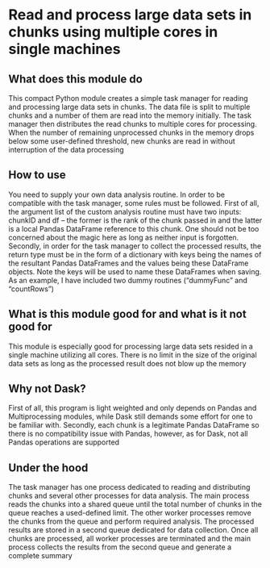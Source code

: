 # Read and process large data sets in chunks using multiple cores in single machines

## What does this module do
This compact Python module creates a simple task manager for reading and processing large data sets in chunks. The data file is split to multiple chunks and a number of them are read into the memory initially. The task manager then distributes the read chunks to multiple cores for processing. When the number of remaining unprocessed chunks in the memory drops below some user-defined threshold, new chunks are read in without interruption of the data processing

## How to use
You need to supply your own data analysis routine. In order to be compatible with the task manager, some rules must be followed. First of all, the argument list of the custom analysis routine must have two inputs: chunkID and df – the former is the rank of the chunk passed in and the latter is a local Pandas DataFrame reference to this chunk. One should not be too concerned about the magic here as long as neither input is forgotten. Secondly, in order for the task manager to collect the processed results, the return type must be in the form of a dictionary with keys being the names of the resultant Pandas DataFrames and the values being these DataFrame objects. Note the keys will be used to name these DataFrames when saving. As an example, I have included two dummy routines (“dummyFunc” and “countRows”) 

## What is this module good for and what is it not good for
This module is especially good for processing large data sets resided in a single machine utilizing all cores. There is no limit in the size of the original data sets as long as the processed result does not blow up the memory

## Why not Dask?
First of all, this program is light weighted and only depends on Pandas and Multiprocessing modules, while Dask still demands some effort for one to be familiar with. Secondly, each chunk is a legitimate Pandas DataFrame so there is no compatibility issue with Pandas, however, as for Dask, not all Pandas operations are supported

## Under the hood
The task manager has one process dedicated to reading and distributing chunks and several other processes for data analysis. The main process reads the chunks into a shared queue until the total number of chunks in the queue reaches a used-defined limit. The other worker processes remove the chunks from the queue and perform required analysis. The processed results are stored in a second queue dedicated for data collection. Once all chunks are processed, all worker processes are terminated and the main process collects the results from the second queue and generate a complete summary
